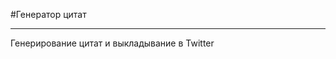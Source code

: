 #Генератор цитат
____________________________________________
Генерирование цитат и выкладывание в Twitter
